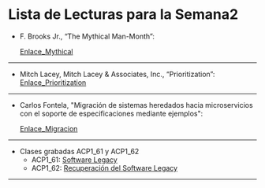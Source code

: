 # Lista de Lecturas para la Semana2
 	
- F. Brooks Jr., “The Mythical Man-Month”:

     [Enlace_Mythical](http://www.cs.virginia.edu/~evans/greatworks/mythical.pdf)


---
- Mitch Lacey, Mitch Lacey & Associates, Inc., “Prioritization”: 
    [Enlace_Prioritization](8https://learn.microsoft.com/es-es/previous-versions/hh765981(v=vs.120)?redirectedfrom=MSDN)


---
- Carlos Fontela, "Migración de sistemas heredados hacia microservicios con el soporte de especificaciones mediante ejemplos": 

    [Enlace_Migracion](http://sedici.unlp.edu.ar/bitstream/handle/10915/70850/Documento_completo.pdf?sequence=1)

---
- Clases grabadas ACP1_61 y ACP1_62
    - ACP1_61: [Software Legacy](https://drive.google.com/file/d/1l1QECZ-lLlOuDgUbFd2veTcoHENh-2Lx/view?usp=sharing)
    - ACP1_62:  [Recuperación del Software Legacy](https://drive.google.com/file/d/1KmkIL8rwE7-5wlWE_cMM__NlfZyDWqNS/view?usp=sharing)
---
